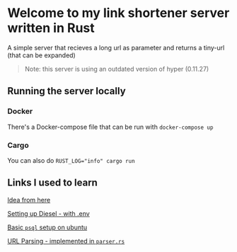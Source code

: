 # Welcome to my link shortener server written in Rust

A simple server that recieves a long url as parameter and returns a tiny-url (that can be expanded)

> Note: this server is using an outdated version of hyper (0.11.27)

## Running the server locally

### Docker

There's a Docker-compose file that can be run with `docker-compose up`

### Cargo

You can also do `RUST_LOG="info" cargo run`

## Links I used to learn

[Idea from here](https://www.goldsborough.me/rust/web/tutorial/2018/01/20/17-01-11-writing_a_microservice_in_rust/)

[Setting up Diesel - with .env](https://diesel.rs/guides/getting-started)

[Basic `psql` setup on ubuntu](https://www.cherryservers.com/blog/how-to-install-and-setup-postgresql-server-on-ubuntu-20-04)

[URL Parsing - implemented in `parser.rs`](https://www.secretfader.com/blog/2019/01/parsing-validating-assembling-urls-rust/)
